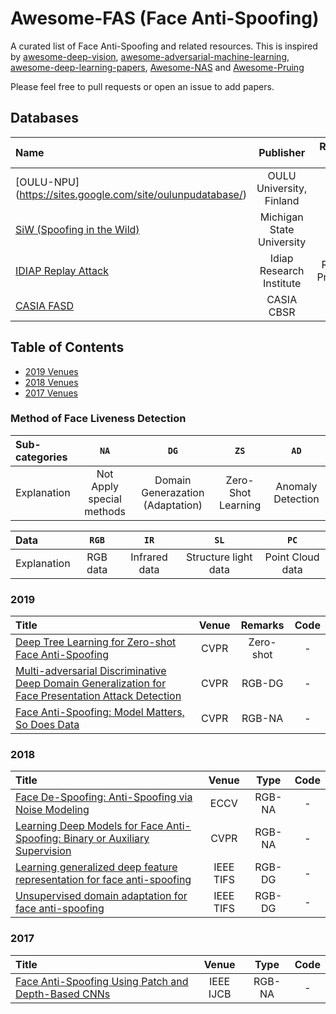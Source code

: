 # Awesome-FAS (Face Anti-Spoofing)

A curated list of Face Anti-Spoofing and related resources. This is inspired by [awesome-deep-vision](https://github.com/kjw0612/awesome-deep-vision), [awesome-adversarial-machine-learning](https://github.com/yenchenlin/awesome-adversarial-machine-learning), [awesome-deep-learning-papers](https://github.com/terryum/awesome-deep-learning-papers), [Awesome-NAS](https://github.com/D-X-Y/Awesome-NAS) and [Awesome-Pruing](https://github.com/he-y/Awesome-Pruning)


Please feel free to pull requests or open an issue to add papers.

## Databases
|  Name  | Publisher | Release year | Attack types | 
|:--------|:--------:|:--------:|:--------:|
|[OULU-NPU] (https://sites.google.com/site/oulunpudatabase/)| OULU University, Finland | 2018|Replay, Print(2D)|
|[SiW (Spoofing in the Wild)](http://cvlab.cse.msu.edu/spoof-in-the-wild-siw-face-anti-spoofing-database.html)| Michigan State University| 2018 |2D: Replay, Print|
|[IDIAP Replay Attack](https://www.idiap.ch/dataset/replayattack)|Idiap Research Institute|Replay, Print(2D)|2012|
|[CASIA FASD](http://www.cbsr.ia.ac.cn/english/FASDB_Agreement/Agreement.pdf)| CASIA CBSR |2012|Replay, Print(2D)|

## Table of Contents

- [2019 Venues](#2019)
- [2018 Venues](#2018)
- [2017 Venues](#2017)





### Method of Face Liveness Detection

|  Sub-categories | `NA` |`DG` |  `ZS`   |`AD`|
|:------------|:--------------:|:----------------------:|:----------:|:----------:|
| Explanation | Not Apply special methods | Domain Generazation (Adaptation) | Zero-Shot Learning | Anomaly Detection |

|  Data |  `RGB` |  `IR`   |`SL`|`PC`|
|:------------|:--------------:|:----------------------:|:----------:|:----------:|
| Explanation | RGB data| Infrared data | Structure light data | Point Cloud data|


### 2019
|  Title  | Venue  | Remarks | Code |
|:--------|:--------:|:--------:|:--------:|
|[Deep Tree Learning for Zero-shot Face Anti-Spoofing](http://cvlab.cse.msu.edu/pdfs/Liu_Stehouwer_Jourabloo_Liu_CVPR2019.pdf)|CVPR|Zero-shot|-|
|[Multi-adversarial Discriminative Deep Domain Generalization for Face Presentation Attack Detection](http://openaccess.thecvf.com/content_CVPR_2019/papers/Shao_Multi-Adversarial_Discriminative_Deep_Domain_Generalization_for_Face_Presentation_Attack_Detection_CVPR_2019_paper.pdf)|CVPR|RGB-DG|-|
|[Face Anti-Spoofing: Model Matters, So Does Data](https://yuan-gao.net/pdf/CVPR2019%20-%20antispoofing.pdf)|CVPR|RGB-NA|-|



### 2018
|  Title  | Venue  | Type | Code |
|:--------|:--------:|:--------:|:--------:|
|[Face De-Spoofing: Anti-Spoofing via Noise Modeling](https://arxiv.org/abs/1807.09968)|ECCV|RGB-NA|-|
|[Learning Deep Models for Face Anti-Spoofing: Binary or Auxiliary Supervision](http://cvlab.cse.msu.edu/pdfs/Liu_Jourabloo_Liu_CVPR2018.pdf)|CVPR|RGB-NA|-|
|[Learning generalized deep feature representation for face anti-spoofing](https://rose.ntu.edu.sg/Publications/Documents/Face%20Spoofing%20Detection/Learning%20Generalized%20Deep%20Feature%20Representation%20for%20Face%20Anti-Spoofing.pdf)|IEEE TIFS|RGB-DG|-|
|[Unsupervised domain adaptation for face anti-spoofing](https://ieeexplore.ieee.org/document/8279564)|IEEE TIFS|RGB-DG|-|

### 2017
|  Title  | Venue  | Type | Code |
|:--------|:--------:|:--------:|:--------:|
|[Face Anti-Spoofing Using Patch and Depth-Based CNNs](http://cvlab.cse.msu.edu/pdfs/FaceAntiSpoofingUsingPatchandDepthBasedCNNs.pdf)| IEEE IJCB|RGB-NA|-|





